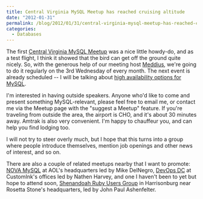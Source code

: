 ```yaml
---
title: Central Virginia MySQL Meetup has reached cruising altitude
date: "2012-01-31"
permalink: /blog/2012/01/31/central-virginia-mysql-meetup-has-reached-cruising-altitude/
categories:
  - Databases
---
```

The first [Central Virginia MySQL Meetup][1] was a nice little howdy-do, and as a test flight, I think it showed that the bird can get off the ground quite nicely. So, with the generous help of our meeting host [Meddius][2], we're going to do it regularly on the 3rd Wednesday of every month. The next event is already scheduled -- I will be talking about [high availability options for MySQL][3].

I'm interested in having outside speakers. Anyone who'd like to come and present something MySQL-relevant, please feel free to email me, or contact me via the Meetup page with the "suggest a Meetup" feature. If you're traveling from outside the area, the airport is CHO, and it's about 30 minutes away. Amtrak is also very convenient. I'm happy to chauffeur you, and can help you find lodging too.

I will not try to steer overly much, but I hope that this turns into a group where people introduce themselves, mention job openings and other news of interest, and so on.

There are also a couple of related meetups nearby that I want to promote: [NOVA MySQL][4] at AOL's headquarters led by Mike DelNegro, [DevOps DC][5] at CustomInk's offices led by Nathen Harvey, and one I haven't been to yet but hope to attend soon, [Shenandoah Ruby Users Group][6] in Harrisonburg near Rosetta Stone's headquarters, led by John Paul Ashenfelter.

 [1]: http://www.meetup.com/Central-Virginia-MySQL-Meetup/
 [2]: http://www.meddius.com/
 [3]: http://www.meetup.com/Central-Virginia-MySQL-Meetup/events/50492012/
 [4]: http://www.meetup.com/NOVA-MySQL/
 [5]: http://www.meetup.com/DevOpsDC/
 [6]: http://www.meetup.com/ruby-128/
